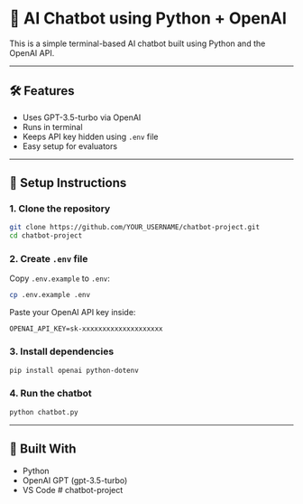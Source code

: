 # 🤖 AI Chatbot using Python + OpenAI

This is a simple terminal-based AI chatbot built using Python and the OpenAI API.

---

## 🛠 Features

- Uses GPT-3.5-turbo via OpenAI
- Runs in terminal
- Keeps API key hidden using `.env` file
- Easy setup for evaluators

---

## 🚀 Setup Instructions

### 1. Clone the repository

```bash
git clone https://github.com/YOUR_USERNAME/chatbot-project.git
cd chatbot-project
```

### 2. Create `.env` file

Copy `.env.example` to `.env`:

```bash
cp .env.example .env
```

Paste your OpenAI API key inside:

```
OPENAI_API_KEY=sk-xxxxxxxxxxxxxxxxxxxx
```

### 3. Install dependencies

```bash
pip install openai python-dotenv
```

### 4. Run the chatbot

```bash
python chatbot.py
```

---

## 🧠 Built With

- Python
- OpenAI GPT (gpt-3.5-turbo)
- VS Code
#   c h a t b o t - p r o j e c t  
 